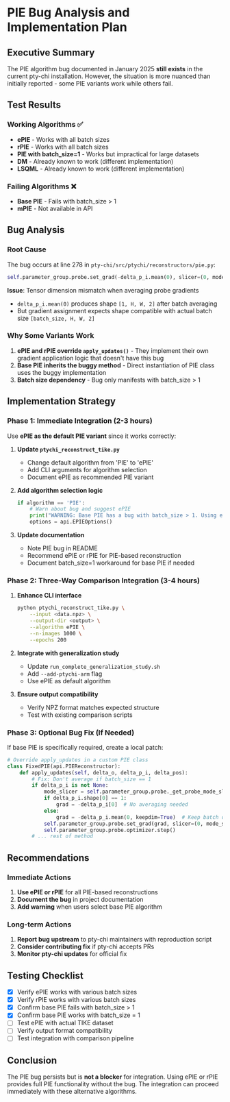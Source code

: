 # PIE Bug Analysis and Implementation Plan

## Executive Summary

The PIE algorithm bug documented in January 2025 **still exists** in the current pty-chi installation. However, the situation is more nuanced than initially reported - some PIE variants work while others fail.

## Test Results

### Working Algorithms ✅
- **ePIE** - Works with all batch sizes
- **rPIE** - Works with all batch sizes  
- **PIE with batch_size=1** - Works but impractical for large datasets
- **DM** - Already known to work (different implementation)
- **LSQML** - Already known to work (different implementation)

### Failing Algorithms ❌
- **Base PIE** - Fails with batch_size > 1
- **mPIE** - Not available in API

## Bug Analysis

### Root Cause
The bug occurs at line 278 in `pty-chi/src/ptychi/reconstructors/pie.py`:
```python
self.parameter_group.probe.set_grad(-delta_p_i.mean(0), slicer=(0, mode_slicer))
```

**Issue**: Tensor dimension mismatch when averaging probe gradients
- `delta_p_i.mean(0)` produces shape `[1, H, W, 2]` after batch averaging
- But gradient assignment expects shape compatible with actual batch size `[batch_size, H, W, 2]`

### Why Some Variants Work

1. **ePIE and rPIE override `apply_updates()`** - They implement their own gradient application logic that doesn't have this bug
2. **Base PIE inherits the buggy method** - Direct instantiation of PIE class uses the buggy implementation
3. **Batch size dependency** - Bug only manifests with batch_size > 1

## Implementation Strategy

### Phase 1: Immediate Integration (2-3 hours)
Use **ePIE as the default PIE variant** since it works correctly:

1. **Update `ptychi_reconstruct_tike.py`**
   - Change default algorithm from 'PIE' to 'ePIE'
   - Add CLI arguments for algorithm selection
   - Document ePIE as recommended PIE variant

2. **Add algorithm selection logic**
   ```python
   if algorithm == 'PIE':
       # Warn about bug and suggest ePIE
       print("WARNING: Base PIE has a bug with batch_size > 1. Using ePIE instead.")
       options = api.EPIEOptions()
   ```

3. **Update documentation**
   - Note PIE bug in README
   - Recommend ePIE or rPIE for PIE-based reconstruction
   - Document batch_size=1 workaround for base PIE if needed

### Phase 2: Three-Way Comparison Integration (3-4 hours)

1. **Enhance CLI interface**
   ```bash
   python ptychi_reconstruct_tike.py \
       --input <data.npz> \
       --output-dir <output> \
       --algorithm ePIE \
       --n-images 1000 \
       --epochs 200
   ```

2. **Integrate with generalization study**
   - Update `run_complete_generalization_study.sh`
   - Add `--add-ptychi-arm` flag
   - Use ePIE as default algorithm

3. **Ensure output compatibility**
   - Verify NPZ format matches expected structure
   - Test with existing comparison scripts

### Phase 3: Optional Bug Fix (If Needed)

If base PIE is specifically required, create a local patch:

```python
# Override apply_updates in a custom PIE class
class FixedPIE(api.PIEReconstructor):
    def apply_updates(self, delta_o, delta_p_i, delta_pos):
        # Fix: Don't average if batch_size == 1
        if delta_p_i is not None:
            mode_slicer = self.parameter_group.probe._get_probe_mode_slicer(None)
            if delta_p_i.shape[0] == 1:
                grad = -delta_p_i[0]  # No averaging needed
            else:
                grad = -delta_p_i.mean(0, keepdim=True)  # Keep batch dimension
            self.parameter_group.probe.set_grad(grad, slicer=(0, mode_slicer))
            self.parameter_group.probe.optimizer.step()
        # ... rest of method
```

## Recommendations

### Immediate Actions
1. **Use ePIE or rPIE** for all PIE-based reconstructions
2. **Document the bug** in project documentation
3. **Add warning** when users select base PIE algorithm

### Long-term Actions
1. **Report bug upstream** to pty-chi maintainers with reproduction script
2. **Consider contributing fix** if pty-chi accepts PRs
3. **Monitor pty-chi updates** for official fix

## Testing Checklist

- [x] Verify ePIE works with various batch sizes
- [x] Verify rPIE works with various batch sizes
- [x] Confirm base PIE fails with batch_size > 1
- [x] Confirm base PIE works with batch_size = 1
- [ ] Test ePIE with actual TIKE dataset
- [ ] Verify output format compatibility
- [ ] Test integration with comparison pipeline

## Conclusion

The PIE bug persists but is **not a blocker** for integration. Using ePIE or rPIE provides full PIE functionality without the bug. The integration can proceed immediately with these alternative algorithms.